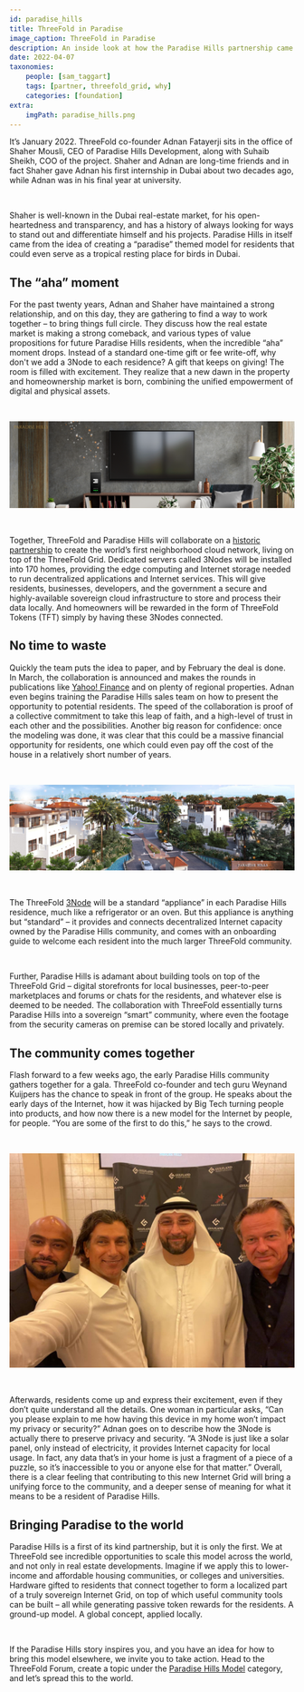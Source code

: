 ```yaml
---
id: paradise_hills
title: ThreeFold in Paradise
image_caption: ThreeFold in Paradise
description: An inside look at how the Paradise Hills partnership came to be and how the model can scale around the world.
date: 2022-04-07
taxonomies:
    people: [sam_taggart]
    tags: [partner, threefold_grid, why]
    categories: [foundation]
extra:
    imgPath: paradise_hills.png
---
```


It’s January 2022. ThreeFold co-founder Adnan Fatayerji sits in the office of Shaher Mousli, CEO of Paradise Hills Development, along with Suhaib Sheikh, COO of the project. Shaher and Adnan are long-time friends and in fact Shaher gave Adnan his first internship in Dubai about two decades ago, while Adnan was in his final year at university.

<br/>

Shaher is well-known in the Dubai real-estate market,  for his open-heartedness and transparency, and has a history of always looking for ways to stand out and differentiate himself and his projects. Paradise Hills in itself came from the idea of creating a “paradise” themed model for residents that could even serve as a tropical resting place for birds in Dubai.

## The “aha” moment

For the past twenty years, Adnan and Shaher have maintained a strong relationship, and on this day, they are gathering to find a way to work together – to bring things full circle. They discuss how the real estate market is making a strong comeback, and various types of value propositions for future Paradise Hills residents, when the incredible “aha” moment drops. Instead of a standard one-time gift or fee write-off, why don't we add a 3Node to each residence? A gift that keeps on giving! The room is filled with excitement. They realize that a new dawn in the property and homeownership market is born, combining the unified empowerment of digital and physical assets.

<br/>

![Paradise Hills 3Node](./paradise_hills_3node.png)

<br/>

Together, ThreeFold and Paradise Hills will collaborate on a [historic partnership](https://threefold.io/news/post/paradise_hills/) to create the world’s first neighborhood cloud network, living on top of the ThreeFold Grid. Dedicated servers called 3Nodes will be installed into 170 homes, providing the edge computing and Internet storage needed to run decentralized applications and Internet services. This will give residents, businesses, developers, and the government a secure and highly-available sovereign cloud infrastructure to store and process their data locally. And homeowners will be rewarded in the form of ThreeFold Tokens (TFT) simply by having these 3Nodes connected.

## No time to waste

Quickly the team puts the idea to paper, and by February the deal is done. In March, the collaboration is announced and makes the rounds in publications like [Yahoo! Finance](https://finance.yahoo.com/news/paradise-hills-property-development-threefold-090000146.html) and on plenty of regional properties. Adnan even begins training the Paradise Hills sales team on how to present the opportunity to potential residents. The speed of the collaboration is proof of a collective commitment to take this leap of faith, and a high-level of trust in each other and the possibilities. Another big reason for confidence: once the modeling was done, it was clear that this could be a massive financial opportunity for residents, one which could even pay off the cost of the house in a relatively short number of years.

<br/>

![Paradise Hills Connected](./paradise_hills_connected.png)

<br/>

The ThreeFold [3Node](https://threefold.io/farm) will be a standard “appliance” in each Paradise Hills residence, much like a refrigerator or an oven. But this appliance is anything but “standard” – it provides and connects decentralized Internet capacity owned by the Paradise Hills community, and comes with an onboarding guide to welcome each resident into the much larger ThreeFold community.

<br/>

Further, Paradise Hills is adamant about building tools on top of the ThreeFold Grid – digital storefronts for local businesses, peer-to-peer marketplaces and forums or chats for the residents, and whatever else is deemed to be needed. The collaboration with ThreeFold essentially turns Paradise Hills into a sovereign “smart” community, where even the footage from the security cameras on premise can be stored locally and privately.

## The community comes together

Flash forward to a few weeks ago, the early Paradise Hills community gathers together for a gala. ThreeFold co-founder and tech guru Weynand Kuijpers has the chance to speak in front of the group. He speaks about the early days of the Internet, how it was hijacked by Big Tech turning people into products, and how now there is a new model for the Internet by people, for people. “You are some of the first to do this,” he says to the crowd.

<br/>

![Partners of Paradise Hills](./paradise_hills_partners.jpeg)

<br/>

Afterwards, residents come up and express their excitement, even if they don’t quite understand all the details. One woman in particular asks, “Can you please explain to me how having this device in my home won’t impact my privacy or security?” Adnan goes on to describe how the 3Node is actually there to preserve privacy and security. “A 3Node is just like a solar panel, only instead of electricity, it provides Internet capacity for local usage. In fact, any data that’s in your home is just a fragment of a piece of a puzzle, so it’s inaccessible to you or anyone else for that matter.” Overall, there is a clear feeling that contributing to this new Internet Grid will bring a unifying force to the community, and a deeper sense of meaning for what it means to be a resident of Paradise Hills.

## Bringing Paradise to the world

Paradise Hills is a first of its kind partnership, but it is only the first. We at ThreeFold see incredible opportunities to scale this model across the world, and not only in real estate developments. Imagine if we apply this to lower-income and affordable housing communities, or colleges and universities. Hardware gifted to residents that connect together to form a localized part of a truly sovereign Internet Grid, on top of which useful community tools can be built – all while generating passive token rewards for the residents. A ground-up model. A global concept, applied locally.

<br/>

If the Paradise Hills story inspires you, and you have an idea for how to bring this model elsewhere, we invite you to take action. Head to the ThreeFold Forum, create a topic under the [Paradise Hills Model](https://forum.threefold.io/t/about-the-paradise-hills-model-category/2632) category, and let’s spread this to the world.